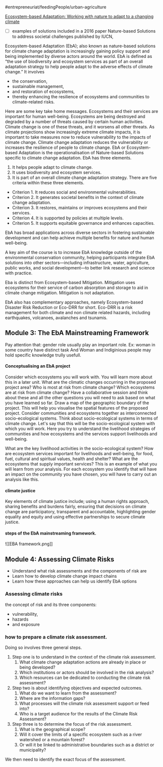 #entrepreneuriat/feedingPeople/urban-agriculture 

[Ecosystem-based Adaptation: Working with nature to adapt to a changing climate](https://learning.edx.org/course/course-v1:SDGAcademyX+EBA001+3T2022/home)

- [ ] examples of solutions included in a 2016 paper Nature-based Solutions to address societal challenges published by IUCN,


Ecosystem-based Adaptation (EbA); also known as nature-based solutions for climate change adaptation is increasingly gaining policy support and being implemented by diverse actors around the world.
EbA is defined as “the use of biodiversity and ecosystem services as part of an overall adaptation strategy to help people adapt to the adverse effects of climate change.” 
It involves 
- the conservation, 
- sustainable management,
- and restoration of ecosystems,
- thereby enhancing the resilience of ecosystems and communities to climate-related risks. 


Here are some key take home messages.
Ecosystems and their services are important for human well-being.
Ecosystems are being destroyed and degraded
by a number of threats caused by certain human activities.
Climate change is one of these threats,
and it worsens all other threats.
As climate projections show increasingly extreme climate impacts,
it is important to take measures now
to reduce vulnerability to the impacts of climate change.
Climate change adaptation reduces the vulnerability
or increases the resilience of people to climate change.
EbA or Ecosystem-based Adaptation is the operationalisation
of Nature-based Solutions specific to climate change adaptation.
EbA has three elements.
1. It helps people adapt to climate change.
2. It uses biodiversity and ecosystem services.
3. It is part of an overall climate change adaptation strategy.
There are five criteria within these three elements.
- Criterion 1. It reduces social and environmental vulnerabilities.
- Criterion 2. It generates societal benefits in the context of climate change adaptation.
- Criterion 3. It restores, maintains or improves ecosystems and their services.
- Criterion 4. It is supported by policies at multiple levels.
- Criterion 5. It supports equitable governance and enhances capacities.



EbA has broad applications across diverse sectors in fostering sustainable development and can help achieve multiple benefits for nature and human well-being.


A key aim of the course is to increase EbA knowledge outside of the environmental conservation community, helping participants integrate EbA solutions into other sectors—including infrastructure, water, agriculture, public works, and social development—to better link research and science with practice.



Eba is distinct from Ecosystem-based Mitigation. Mitigation uses ecosystems for their service of carbon absorption and storage to aid in climate change mitigation. Mitigation is not adaptation.


EbA also has complementary approaches, namely Ecosystem-based
Disaster Risk Reduction or Eco-DRR for short.
Eco-DRR is a risk management for both climate and non climate
related hazards, including earthquakes, volcanoes,
avalanches and tsunamis.




## Module 3: The EbA Mainstreaming Framework

Pay attention that: gender role usually play an important role. 
Ex: woman in some country have distinct task
And Woman and Indiginious people may hold specific knowledge trully usefull. 

#### Conceptualising an EbA project
Consider which ecosystems you will work with.
You will learn more about this in a later unit.
What are the climatic changes occurring in the proposed project area?
Who is most at risk from climate change?
Which ecosystems are at risk from climate change?
Have a collaborative session and think about these and all the other
questions you will need to ask based on what you have learned so far.
Draw a map of the geographic boundary of the project.
This will help you visualise the spatial features
of the proposed project.
Consider communities and ecosystems together
as interconnected socio-ecological systems.
Think about socio-ecological systems in terms of climate change.
Let's say that this will be the socio-ecological system
with which you will work.
Here you try to understand the livelihood strategies of communities
and how ecosystems and the services
support livelihoods and well-being.



What are the key livelihood activities in the socio-ecological system?
How are ecosystem services important for livelihoods and well-being,
for food, fuel, cultural and spiritual values, health and shelter?
What are the ecosystems that supply important services?
This is an example of what you will learn from your analysis.
For each ecosystem you identify that will have an impact on the community you have chosen,
you will have to carry out an analysis like this.


#### climate justice
Key elements of climate justice include;
using a human rights approach, sharing benefits and burdens fairly,
ensuring that decisions on climate change are participatory,
transparent and accountable,
highlighting gender equality and equity
and using effective partnerships to secure climate justice.



#### steps of the EbA mainstreaming framework.

![[EBA framework.png]]



## Module 4: Assessing Climate Risks
- Understand what risk assessments and the components of risk are
- Learn how to develop climate change impact chains
- Learn how these approaches can help us identify EbA options



### Assessing climate risks
the concept of risk and its three components:
- vulnerability, 
- hazards
- and exposure


### how to prepare a climate risk assessment.
Doing so involves three general steps.
1. Step one is to understand in the context of the climate risk assessment.
	1. What climate change adaptation actions are already in place or being developed?
	2. Which institutions or actors should be involved in the risk analysis?
	3. Which resources can be dedicated to conducting the climate risk assessment?
2. Step two is about identifying objectives and expected outcomes.
	1. What do we want to learn from the assessment?
	2. Where are the information gaps?
	3. What processes will the climate risk assessment support or feed into?
	4. Who is a target audience for the results of the Climate Risk Assessment?
3. Step three is to determine the focus of the risk assessment.
	1. What is the geographical scope?
	2. Will it cover the limits of a specific ecosystem such as a river watershed or a mountain forest?
	3. Or will it be linked to administrative boundaries such as a district or municipality?

We then need to identify the exact focus of the assessment.
